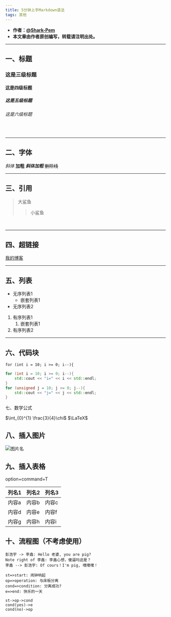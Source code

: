 ```yaml
---
title: 5分钟上手Markdown语法
tags: 其他
---
```



* **作者：[@Shark-Pem](https://sharkpem.cn/)**
* **本文章由作者原创编写，转载请注明出处。**



---
## 一、标题
### 这是三级标题
#### 这是四级标题
##### 这是五级标题
###### 这是六级标题
&nbsp;

---
## 二、字体
*斜体*
**加粗**
***斜体加粗***
~~删除线~~
&nbsp;

---
## 三、引用
>大鲨鱼
>
>>小鲨鱼

&nbsp;

---
## 四、超链接
[我的博客](https:/sharkpem.cn/)
&nbsp;

---
## 五、列表
* 无序列表1
    * 嵌套列表1
* 无序列表2

1. 有序列表1
    1. 嵌套列表1
2. 有序列表2
&nbsp;

---
## 六、代码块 
`for (int i = 10; i >= 0; i--){`

```c++
for (int i = 10; i >= 0; i--){
    std::cout << "i=" << i << std::endl;
}
for (unsigned j = 10; j >= 0; j--){
    std::cout << "j=" << j << std::endl;
}
```

七、数学公式

$\int_{0}^{1} \frac{3}{4}\chi$
$\LaTeX$


## 八、插入图片

![图片名](可以是网络网址，也可以是本地路径)


## 九、插入表格

option+command+T

| 列名1 | 列名2 | 列名3 |
| ----- | ----- | ----- |
| 内容a | 内容b | 内容c |
| 内容d | 内容e | 内容f |
| 内容g | 内容h | 内容i |

## 十、流程图（不考虑使用）

```sequence
彭浩宇 -> 李鑫: Hello 老婆, you are pig?
Note right of 李鑫: 李鑫心想，傻逼吗这是？
李鑫 --> 彭浩宇: Of cours！I'm pig, 噗噗噗！
```

```flow
st=>start: 闹钟响起
op=>operation: 与床板分离
cond=>condition: 分离成功?
e=>end: 快乐的一天

st->op->cond
cond(yes)->e
cond(no)->op
```

